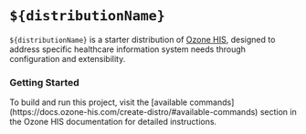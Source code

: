 # `${distributionName}`
`${distributionName}` is a starter distribution of [Ozone HIS](https://www.ozone-his.com/), designed to address specific healthcare information system needs through configuration and extensibility.

<h3>Getting Started</h3>
To build and run this project, visit the [available commands](https://docs.ozone-his.com/create-distro/#available-commands) section in the Ozone HIS documentation for detailed instructions.
